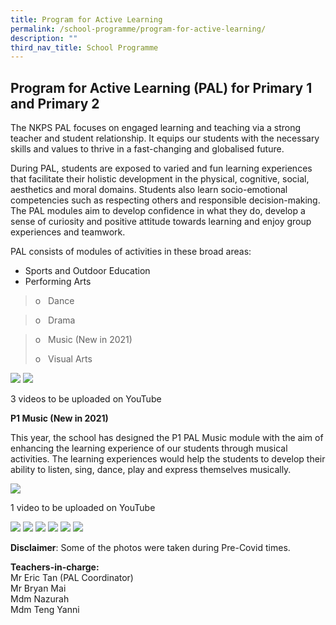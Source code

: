 ```yaml
---
title: Program for Active Learning
permalink: /school-programme/program-for-active-learning/
description: ""
third_nav_title: School Programme
---
```



Program for Active Learning (PAL) for Primary 1 and Primary 2
-------------------------------------------------------------

The NKPS PAL focuses on engaged learning and teaching via a strong teacher and student relationship. It equips our students with the necessary skills and values to thrive in a fast-changing and globalised future.

During PAL, students are exposed to varied and fun learning experiences that facilitate their holistic development in the physical, cognitive, social, aesthetics and moral domains. Students also learn socio-emotional competencies such as respecting others and responsible decision-making. The PAL modules aim to develop confidence in what they do, develop a sense of curiosity and positive attitude towards learning and enjoy group experiences and teamwork.

PAL consists of modules of activities in these broad areas:

*   Sports and Outdoor Education
*   Performing Arts

> o   Dance

> o   Drama

> o   Music (New in 2021)
> 
> o   Visual Arts

![](/images/PAL1.png)
![](/images/PAL2.png)

3 videos to be uploaded on YouTube

**P1 Music (New in 2021)**

This year, the school has designed the P1 PAL Music module with the aim of enhancing the learning experience of our students through musical activities. The learning experiences would help the students to develop their ability to listen, sing, dance, play and express themselves musically.

![](/images/PAL3.png)

1 video to be uploaded on YouTube

![](/images/PAL4.png)
![](/images/PAL5.png)
![](/images/PAL6.png)
![](/images/PAL7.png)
![](/images/PAL8.png)
![](/images/PAL9.png)


**Disclaimer**: Some of the photos were taken during Pre-Covid times.  

  
**Teachers-in-charge:**        
Mr Eric Tan (PAL Coordinator)       
Mr Bryan Mai          
Mdm Nazurah         
Mdm Teng Yanni